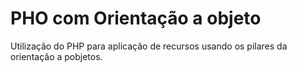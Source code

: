 # PHO com Orientação a objeto

Utilização do PHP para aplicação de recursos usando os pilares da orientação a pobjetos.

